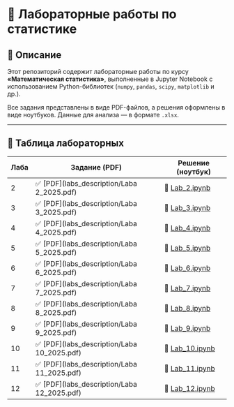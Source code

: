 # 🧮 Лабораторные работы по статистике

## 📘 Описание

Этот репозиторий содержит лабораторные работы по курсу **«Математическая статистика»**, выполненные в Jupyter Notebook с использованием Python-библиотек (`numpy`, `pandas`, `scipy`, `matplotlib` и др.).

Все задания представлены в виде PDF-файлов, а решения оформлены в виде ноутбуков. Данные для анализа — в формате `.xlsx`.

---


## 🧪 Таблица лабораторных

| Лаба | Задание (PDF) | Решение (ноутбук) |
|------|----------------|-------------------|
| 2    | ✅ [PDF](labs_description/Laba 2_2025.pdf) | 📘 [Lab_2.ipynb](Lab_2.ipynb) |
| 3    | ✅ [PDF](labs_description/Laba 3_2025.pdf) | 📘 [Lab_3.ipynb](Lab_3.ipynb) |
| 4    | ✅ [PDF](labs_description/Laba 4_2025.pdf) | 📘 [Lab_4.ipynb](Lab_4.ipynb) |
| 5    | ✅ [PDF](labs_description/Laba 5_2025.pdf) | 📘 [Lab_5.ipynb](Lab_5.ipynb) |
| 6    | ✅ [PDF](labs_description/Laba 6_2025.pdf) | 📘 [Lab_6.ipynb](Lab_6.ipynb) |
| 7    | ✅ [PDF](labs_description/Laba 7_2025.pdf) | 📘 [Lab_7.ipynb](Lab_7.ipynb) |
| 8    | ✅ [PDF](labs_description/Laba 8_2025.pdf) | 📘 [Lab_8.ipynb](Lab_8.ipynb) |
| 9    | ✅ [PDF](labs_description/Laba 9_2025.pdf) | 📘 [Lab_9.ipynb](Lab_9.ipynb) |
| 10   | ✅ [PDF](labs_description/Laba 10_2025.pdf) | 📘 [Lab_10.ipynb](Lab_10.ipynb) |
| 11   | ✅ [PDF](labs_description/Laba 11_2025.pdf) | 📘 [Lab_11.ipynb](Lab_11.ipynb) |
| 12   | ✅ [PDF](labs_description/Laba 12_2025.pdf) | 📘 [Lab_12.ipynb](Lab_12.ipynb) |
